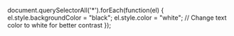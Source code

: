 document.querySelectorAll('*').forEach(function(el) {
    el.style.backgroundColor = "black";
    el.style.color = "white"; // Change text color to white for better contrast
}); 
